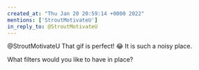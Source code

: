 ```yaml
---
created_at: "Thu Jan 20 20:59:14 +0000 2022"
mentions: ['StroutMotivateU']
in_reply_to: @StroutMotivateU
---
```


@StroutMotivateU That gif is perfect! 😂
It is such a noisy place. 

What filters would you like to have in place?